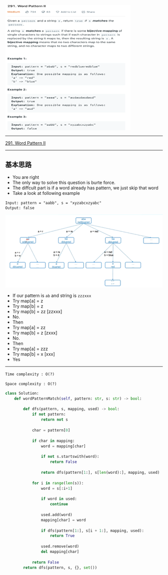 <img src="2022-11-06-23-58-58.png" width="400" height="400"/>


___
[291. Word Pattern II](https://leetcode.com/problems/word-pattern-ii/)
___


## 基本思路
* You are right
* The only way to solve this question is burte force.
* The diffcult part is if a word already has pattern, we just skip that word
* Take a look at following example
```
Input: pattern = "aabb", s = "xyzabcxzyabc"
Output: false
```
![](2022-11-07-00-00-38.png)

* If our pattern is `ab` and string is `zzzxxx`
* Try map[a] = z
* Try map[b] = z
* Try map[b] = zz [zzxxx]
* No.
* Then 
* Try map[a] = zz
* Try map[b] = z [zxxx]
* No.
* Then 
* Try map[a] = zzz
* Try map[b] = x [xxx]
* Yes


___

`Time complexity : O(?)`

`Space complexity : O(?)`
```python
class Solution:
    def wordPatternMatch(self, pattern: str, s: str) -> bool:
        
        def dfs(pattern, s, mapping, used) -> bool:
            if not pattern:
                return not s
            
            char = pattern[0]
            
            if char in mapping:
                word = mapping[char]
                
                if not s.startswith(word):
                    return False
                
                return dfs(pattern[1:], s[len(word):], mapping, used)
            
            for i in range(len(s)):
                word = s[:i+1]
                
                if word in used:
                    continue
                
                used.add(word)
                mapping[char] = word
                
                if dfs(pattern[1:], s[i + 1:], mapping, used):
                    return True
                
                used.remove(word)
                del mapping[char]
                
            return False
        return dfs(pattern, s, {}, set())
```